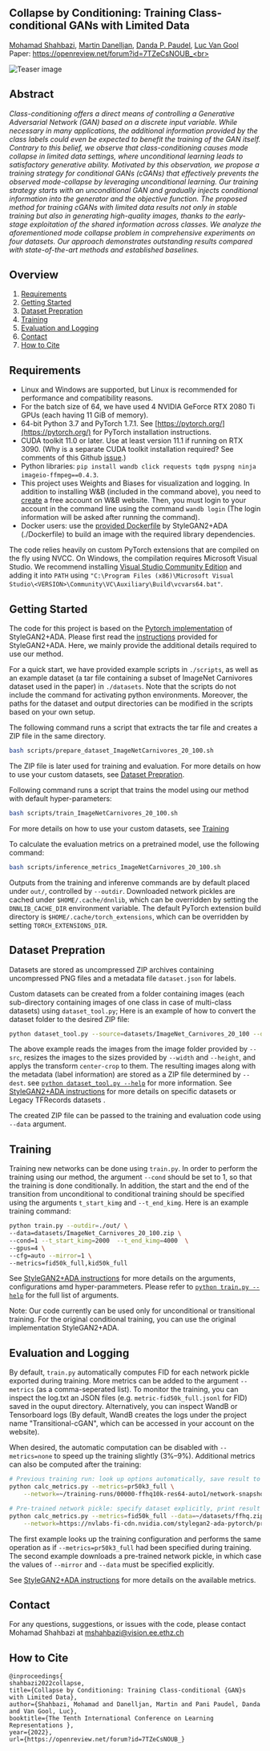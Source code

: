 ## Collapse by Conditioning: Training Class-conditional GANs with Limited Data

[Mohamad Shahbazi](https://people.ee.ethz.ch/~mshahbazi/), [Martin Danelljan](https://martin-danelljan.github.io/), [Danda P. Paudel](https://people.ee.ethz.ch/~paudeld/), [Luc Van Gool](https://scholar.google.ch/citations?hl=en&user=TwMib_QAAAAJ)<br>
Paper: https://openreview.net/forum?id=7TZeCsNOUB_<br>

![Teaser image](./docs/main.png)

## Abstract
*Class-conditioning offers a direct means of controlling a Generative Adversarial Network (GAN) based on a discrete input variable. While necessary in many applications, the additional information provided by the class labels could even be expected to benefit the training of the GAN itself. Contrary to this belief, we observe that class-conditioning causes mode collapse in limited data settings, where unconditional learning leads to satisfactory generative ability. Motivated by this observation, we propose a training strategy for conditional GANs (cGANs) that effectively prevents the observed mode-collapse by leveraging unconditional learning. Our training strategy starts with an unconditional GAN and gradually injects conditional information into the generator and the objective function. The proposed method for training cGANs with limited data results not only in stable training but also in generating high-quality images, thanks to the early-stage exploitation of the shared information across classes. We analyze the aforementioned mode collapse problem in comprehensive experiments on four datasets. Our approach demonstrates outstanding results compared with state-of-the-art methods and established baselines.*


## Overview
1. [Requirements](#Requirements)
2. [Getting Started](#Start)
3. [Dataset Prepration](#Data)
4. [Training](#Training)
5. [Evaluation and Logging](#Evaluation)
6. [Contact](#Contact)
8. [How to Cite](#How-to-Cite)


## Requirements<a name="Requirements"></a>

* Linux and Windows are supported, but Linux is recommended for performance and compatibility reasons.
* For the batch size of 64, we have used 4 NVIDIA GeForce RTX 2080 Ti GPUs (each having 11 GiB of memory).
* 64-bit Python 3.7 and PyTorch 1.7.1. See [https://pytorch.org/](https://pytorch.org/) for PyTorch installation instructions.
* CUDA toolkit 11.0 or later.  Use at least version 11.1 if running on RTX 3090.  (Why is a separate CUDA toolkit installation required?  See comments of this Github [issue](https://github.com/NVlabs/stylegan2-ada-pytorch/issues/2#issuecomment-779457121).)
* Python libraries: `pip install wandb click requests tqdm pyspng ninja imageio-ffmpeg==0.4.3`.
* This project uses Weights and Biases for visualization and logging. In addition to installing W&B (included in the command above), you need to [create](https://wandb.ai/login?signup=true) a free account on W&B website. Then, you must login to your account in the command line using the command ‍‍‍`wandb login` (The login information will be asked after running the command).
* Docker users: use the [provided Dockerfile](https://github.com/NVlabs/stylegan2-ada-pytorch/blob/main/Dockerfile) by StyleGAN2+ADA (./Dockerfile) to build an image with the required library dependencies.

The code relies heavily on custom PyTorch extensions that are compiled on the fly using NVCC. On Windows, the compilation requires Microsoft Visual Studio. We recommend installing [Visual Studio Community Edition](https://visualstudio.microsoft.com/vs/) and adding it into `PATH` using `"C:\Program Files (x86)\Microsoft Visual Studio\<VERSION>\Community\VC\Auxiliary\Build\vcvars64.bat"`.

## Getting Started<a name="Start"></a>

The code for this project is based on the [Pytorch implementation](https://github.com/NVlabs/stylegan2-ada-pytorch) of StyleGAN2+ADA. Please first read the [instructions](https://github.com/NVlabs/stylegan2-ada-pytorch/blob/main/README.md) provided for StyleGAN2+ADA. Here, we mainly provide the additional details required to use our method.

For a quick start, we have provided example scripts in `./scripts`, as well as an example dataset (a tar file containing a subset of ImageNet Carnivores dataset used in the paper) in `./datasets`. Note that the scripts do not include the command for activating python environments. Moreover, the paths for the dataset and output directories can be modified in the scripts based on your own setup.

The following command runs a script that extracts the tar file and creates a ZIP file in the same directory. 
```.bash
bash scripts/prepare_dataset_ImageNetCarnivores_20_100.sh
```
The ZIP file is later used for training and evaluation. For more details on how to use your custom datasets, see [Dataset Prepration](#Data).

Following command runs a script that trains the model using our method with default hyper-parameters:
```.bash
bash scripts/train_ImageNetCarnivores_20_100.sh
```
For more details on how to use your custom datasets, see [Training](#Training)

To calculate the evaluation metrics on a pretrained model, use the following command:
```.bash
bash scripts/inference_metrics_ImageNetCarnivores_20_100.sh
```


Outputs from the training and inferenve commands are by default placed under `out/`, controlled by `--outdir`. Downloaded network pickles are cached under `$HOME/.cache/dnnlib`, which can be overridden by setting the `DNNLIB_CACHE_DIR` environment variable. The default PyTorch extension build directory is `$HOME/.cache/torch_extensions`, which can be overridden by setting `TORCH_EXTENSIONS_DIR`.


## Dataset Prepration<a name="Data"></a>

Datasets are stored as uncompressed ZIP archives containing uncompressed PNG files and a metadata file `dataset.json` for labels. 

Custom datasets can be created from a folder containing images (each sub-directory containing images of one class in case of multi-class datasets) using `dataset_tool.py`; Here is an example of how to convert the dataset folder to the desired ZIP file:
```.bash
python dataset_tool.py --source=datasets/ImageNet_Carnivores_20_100 --dest=datasets/ImageNet_Carnivores_20_100.zip --transform=center-crop --width=128 --height=128
```

The above example reads the images from the image folder provided by `--src`, resizes the images to the sizes provided by `--width` and `--height`, and applys the transform `center-crop` to them. The resulting images along with the metadata (label information) are stored as a ZIP file determined by `--dest`.
see [`python dataset_tool.py --help`](./docs/dataset-tool-help.txt) for more information. See [StyleGAN2+ADA instructions](https://github.com/NVlabs/stylegan2-ada-pytorch/blob/main/README.md#preparing-datasets) for more details on specific datasets or Legacy TFRecords datasets .

The created ZIP file can be passed to the training and evaluation code using `--data` argument.

## Training<a name="Training"></a>

Training new networks can be done using `train.py`. In order to perform the training using our method, the argument `--cond` should be set to 1, so that the training is done conditionally. In addition, the start and the end of the transition from unconditional to conditional training should be specified using the arguments `t_start_kimg` and `--t_end_kimg`. Here is an example training command:

```.bash
python train.py --outdir=./out/ \
--data=datasets/ImageNet_Carnivores_20_100.zip \
--cond=1 --t_start_kimg=2000  --t_end_kimg=4000  \
--gpus=4 \
--cfg=auto --mirror=1 \
--metrics=fid50k_full,kid50k_full
```

See [StyleGAN2+ADA instructions](https://github.com/NVlabs/stylegan2-ada-pytorch/blob/main/README.md#training-new-networks) for more details on the arguments, configurations amd hyper-parammeters. Please refer to [`python train.py --help`](./docs/train-help.txt) for the full list of arguments.

Note: Our code currently can be used only for unconditional or transitional training. For the original conditional training, you can use the original implementation StyleGAN2+ADA.

## Evaluation and Logging<a name="Evaluation"></a>

By default, `train.py` automatically computes FID for each network pickle exported during training. More metrics can be added to the argument `--metrics` (as a comma-seperated list).  To monitor the training, you can inspect the log.txt an JSON files (e.g. `metric-fid50k_full.jsonl` for FID) saved in the ouput directory.  Alternatively, you can inspect WandB or Tensorboard logs (By default, WandB creates the logs under the project name "Transitional-cGAN", which can be accessed in your account on the website). 

When desired, the automatic computation can be disabled with `--metrics=none` to speed up the training slightly (3%&ndash;9%). Additional metrics can also be computed after the training:

```.bash
# Previous training run: look up options automatically, save result to JSONL file.
python calc_metrics.py --metrics=pr50k3_full \
    --network=~/training-runs/00000-ffhq10k-res64-auto1/network-snapshot-000000.pkl

# Pre-trained network pickle: specify dataset explicitly, print result to stdout.
python calc_metrics.py --metrics=fid50k_full --data=~/datasets/ffhq.zip --mirror=1 \
    --network=https://nvlabs-fi-cdn.nvidia.com/stylegan2-ada-pytorch/pretrained/ffhq.pkl
```

The first example looks up the training configuration and performs the same operation as if `--metrics=pr50k3_full` had been specified during training. The second example downloads a pre-trained network pickle, in which case the values of `--mirror` and `--data` must be specified explicitly.


See [StyleGAN2+ADA instructions](https://github.com/NVlabs/stylegan2-ada-pytorch/blob/main/README.md#quality-metrics) for more details on the available metrics. 

## Contact<a name="Contact"></a>
For any questions, suggestions, or issues with the code, please contact Mohamad Shahbazi at [mshahbazi@vision.ee.ethz.ch](mailto:mshahbazi@vision.ee.ethz.ch)<br>


## How to Cite<a name="How-to-Cite"></a>

```
@inproceedings{
shahbazi2022collapse,
title={Collapse by Conditioning: Training Class-conditional {GAN}s with Limited Data},
author={Shahbazi, Mohamad and Danelljan, Martin and Pani Paudel, Danda and Van Gool, Luc},
booktitle={The Tenth International Conference on Learning Representations },
year={2022},
url={https://openreview.net/forum?id=7TZeCsNOUB_}
```
